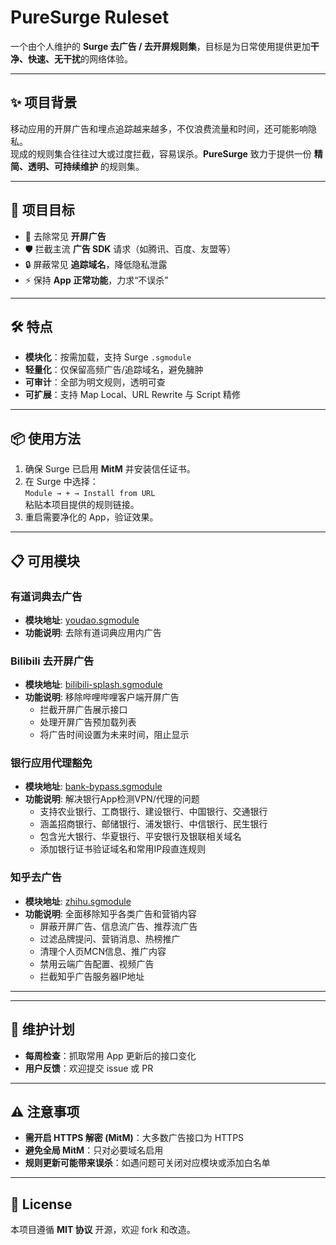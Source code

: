# PureSurge Ruleset

一个由个人维护的 **Surge 去广告 / 去开屏规则集**，目标是为日常使用提供更加**干净、快速、无干扰**的网络体验。  

---

## ✨ 项目背景
移动应用的开屏广告和埋点追踪越来越多，不仅浪费流量和时间，还可能影响隐私。  
现成的规则集合往往过大或过度拦截，容易误杀。**PureSurge** 致力于提供一份 **精简、透明、可持续维护** 的规则集。  

---

## 🎯 项目目标
- 🚫 去除常见 **开屏广告**  
- 🛡 拦截主流 **广告 SDK** 请求（如腾讯、百度、友盟等）  
- 🔒 屏蔽常见 **追踪域名**，降低隐私泄露  
- ⚡ 保持 **App 正常功能**，力求“不误杀”  

---

## 🛠 特点
- **模块化**：按需加载，支持 Surge `.sgmodule`  
- **轻量化**：仅保留高频广告/追踪域名，避免臃肿  
- **可审计**：全部为明文规则，透明可查  
- **可扩展**：支持 Map Local、URL Rewrite 与 Script 精修  

---

## 📦 使用方法
1. 确保 Surge 已启用 **MitM** 并安装信任证书。  
2. 在 Surge 中选择：  
   `Module → + → Install from URL`  
   粘贴本项目提供的规则链接。  
3. 重启需要净化的 App，验证效果。  

---

## 📋 可用模块

### 有道词典去广告
- **模块地址**: [youdao.sgmodule](https://raw.githubusercontent.com/jkqq147/SurgeClean/main/modules/youdao.sgmodule)
- **功能说明**: 去除有道词典应用内广告

### Bilibili 去开屏广告
- **模块地址**: [bilibili-splash.sgmodule](https://raw.githubusercontent.com/jkqq147/SurgeClean/main/modules/bilibili-splash.sgmodule)
- **功能说明**: 移除哔哩哔哩客户端开屏广告
  - 拦截开屏广告展示接口
  - 处理开屏广告预加载列表
  - 将广告时间设置为未来时间，阻止显示

### 银行应用代理豁免
- **模块地址**: [bank-bypass.sgmodule](https://raw.githubusercontent.com/jkqq147/SurgeClean/main/modules/bank-bypass.sgmodule)
- **功能说明**: 解决银行App检测VPN/代理的问题
  - 支持农业银行、工商银行、建设银行、中国银行、交通银行
  - 涵盖招商银行、邮储银行、浦发银行、中信银行、民生银行
  - 包含光大银行、华夏银行、平安银行及银联相关域名
  - 添加银行证书验证域名和常用IP段直连规则

### 知乎去广告
- **模块地址**: [zhihu.sgmodule](https://raw.githubusercontent.com/jkqq147/SurgeClean/main/modules/zhihu.sgmodule)
- **功能说明**: 全面移除知乎各类广告和营销内容
  - 屏蔽开屏广告、信息流广告、推荐流广告
  - 过滤品牌提问、营销消息、热榜推广
  - 清理个人页MCN信息、推广内容
  - 禁用云端广告配置、视频广告
  - 拦截知乎广告服务器IP地址

---

---

## 🔄 维护计划
- **每周检查**：抓取常用 App 更新后的接口变化  
- **用户反馈**：欢迎提交 issue 或 PR  

---

## ⚠️ 注意事项
- **需开启 HTTPS 解密 (MitM)**：大多数广告接口为 HTTPS  
- **避免全局 MitM**：只对必要域名启用  
- **规则更新可能带来误杀**：如遇问题可关闭对应模块或添加白名单  

---

## 📖 License
本项目遵循 **MIT 协议** 开源，欢迎 fork 和改造。  
